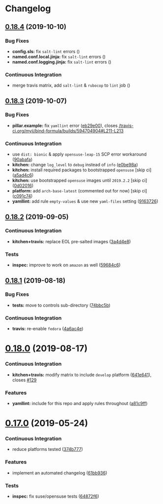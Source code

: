 # Changelog

## [0.18.4](https://github.com/saltstack-formulas/bind-formula/compare/v0.18.3...v0.18.4) (2019-10-10)


### Bug Fixes

* **config.sls:** fix `salt-lint` errors ([](https://github.com/saltstack-formulas/bind-formula/commit/920615a))
* **named.conf.local.jinja:** fix `salt-lint` errors ([](https://github.com/saltstack-formulas/bind-formula/commit/67736a2))
* **named.conf.logging.jinja:** fix `salt-lint` errors ([](https://github.com/saltstack-formulas/bind-formula/commit/f220886))


### Continuous Integration

* merge travis matrix, add `salt-lint` & `rubocop` to `lint` job ([](https://github.com/saltstack-formulas/bind-formula/commit/5883c09))

## [0.18.3](https://github.com/saltstack-formulas/bind-formula/compare/v0.18.2...v0.18.3) (2019-10-07)


### Bug Fixes

* **pillar.example:** fix `yamllint` error ([eb29e00](https://github.com/saltstack-formulas/bind-formula/commit/eb29e00)), closes [/travis-ci.org/myii/bind-formula/builds/594704904#L211-L213](https://github.com//travis-ci.org/myii/bind-formula/builds/594704904/issues/L211-L213)


### Continuous Integration

* use `dist: bionic` & apply `opensuse-leap-15` SCP error workaround ([90abafa](https://github.com/saltstack-formulas/bind-formula/commit/90abafa))
* **kitchen:** change `log_level` to `debug` instead of `info` ([e0be98a](https://github.com/saltstack-formulas/bind-formula/commit/e0be98a))
* **kitchen:** install required packages to bootstrapped `opensuse` [skip ci] ([a5ad4c6](https://github.com/saltstack-formulas/bind-formula/commit/a5ad4c6))
* **kitchen:** use bootstrapped `opensuse` images until `2019.2.2` [skip ci] ([0d02016](https://github.com/saltstack-formulas/bind-formula/commit/0d02016))
* **platform:** add `arch-base-latest` (commented out for now) [skip ci] ([c091c74](https://github.com/saltstack-formulas/bind-formula/commit/c091c74))
* **yamllint:** add rule `empty-values` & use new `yaml-files` setting ([9163726](https://github.com/saltstack-formulas/bind-formula/commit/9163726))

## [0.18.2](https://github.com/saltstack-formulas/bind-formula/compare/v0.18.1...v0.18.2) (2019-09-05)


### Continuous Integration

* **kitchen+travis:** replace EOL pre-salted images ([3a4d4e8](https://github.com/saltstack-formulas/bind-formula/commit/3a4d4e8))


### Tests

* **inspec:** improve to work on `amazon` as well ([59684c6](https://github.com/saltstack-formulas/bind-formula/commit/59684c6))

## [0.18.1](https://github.com/saltstack-formulas/bind-formula/compare/v0.18.0...v0.18.1) (2019-08-18)


### Bug Fixes

* **tests:** move to controls sub-directory ([74bbc5b](https://github.com/saltstack-formulas/bind-formula/commit/74bbc5b))


### Continuous Integration

* **travis:** re-enable `fedora` ([4a6ac4e](https://github.com/saltstack-formulas/bind-formula/commit/4a6ac4e))

# [0.18.0](https://github.com/saltstack-formulas/bind-formula/compare/v0.17.0...v0.18.0) (2019-08-17)


### Continuous Integration

* **kitchen+travis:** modify matrix to include `develop` platform ([641e641](https://github.com/saltstack-formulas/bind-formula/commit/641e641)), closes [#129](https://github.com/saltstack-formulas/bind-formula/issues/129)


### Features

* **yamllint:** include for this repo and apply rules throughout ([a81c9ff](https://github.com/saltstack-formulas/bind-formula/commit/a81c9ff))

# [0.17.0](https://github.com/saltstack-formulas/bind-formula/compare/v0.16.0...v0.17.0) (2019-05-24)


### Continuous Integration

* reduce platforms tested ([374b777](https://github.com/saltstack-formulas/bind-formula/commit/374b777))


### Features

* implement an automated changelog ([61bb936](https://github.com/saltstack-formulas/bind-formula/commit/61bb936))


### Tests

* **inspec:** fix suse/opensuse tests ([64872f6](https://github.com/saltstack-formulas/bind-formula/commit/64872f6))
